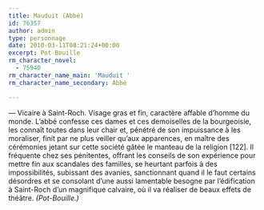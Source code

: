 ```yaml
---
title: Mauduit (Abbé)
id: 76357
author: admin
type: personnage
date: 2010-03-11T08:21:24+00:00
excerpt: Pot-Bouille
rm_character_novel:
  - 75940
rm_character_name_main: 'Mauduit '
rm_character_name_secondary: Abbé

---
```

— Vicaire à Saint-Roch. Visage gras et fin, caractère affable d’homme du monde. L’abbé confesse ces dames et ces demoiselles de la bourgeoisie, les connaît toutes dans leur chair et, pénétré de son impuissance à les moraliser, finit par ne plus veiller qu’aux apparences, en maître des cérémonies jetant sur cette société gâtée le manteau de la religion [122]. Il fréquente chez ses pénitentes, offrant les conseils de son expérience pour mettre fin aux scandales des familles, se heurtant parfois à des impossibilités, subissant des avanies, sanctionnant quand il le faut certains désordres et se consolant d’une aussi lamentable besogne par l’édification à Saint-Roch d’un magnifique calvaire, où il va réaliser de beaux effets de théâtre. _(Pot-Bouille.)_